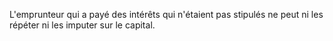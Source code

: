   
 L'emprunteur qui a payé des intérêts qui n'étaient pas stipulés ne peut ni les répéter ni les imputer sur le capital.  

  
